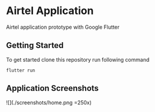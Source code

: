# Airtel Application

Airtel application prototype with Google Flutter

## Getting Started

To get started clone this repository run following command

```
flutter run
```

## Application Screenshots

![](./screenshots/home.png =250x)